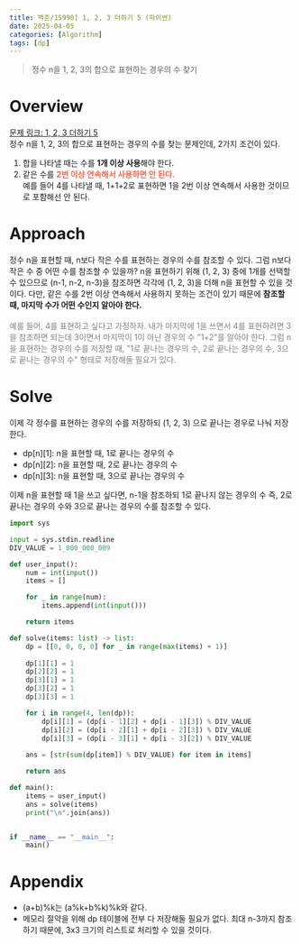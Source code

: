 ```yaml
---
title: 백준/15990] 1, 2, 3 더하기 5 (파이썬)
date: 2025-04-05
categories: [Algorithm]
tags: [dp]
---
```


> 정수 n을 1, 2, 3의 합으로 표현하는 경우의 수 찾기

# Overview

[문제 링크: 1, 2, 3 더하기 5](https://www.acmicpc.net/problem/15990)   
정수 n을 1, 2, 3의 합으로 표현하는 경우의 수를 찾는 문제인데, 2가지 조건이 있다.   
1) 합을 나타낼 때는 수를 **1개 이상 사용**해야 한다.   
2) 같은 수를 <span style="color: tomato">**2번 이상 연속해서 사용하면 안 된다.**</span>   
예를 들어 4를 나타낼 때, 1+1+2로 표현하면 1을 2번 이상 연속해서 사용한 것이므로 포함해선 안 된다.

# Approach

정수 n을 표현할 때, n보다 작은 수를 표현하는 경우의 수를 참조할 수 있다. 그럼 n보다 작은 수 중 어떤 수를 참조할 수 있을까? n을 표현하기 위해 (1, 2, 3) 중에 1개를 선택할 수 있으므로 (n-1, n-2, n-3)을 참조하면 각각에 (1, 2, 3)을 더해 n을 표현할 수 있을 것이다. 다만, 같은 수를 2번 이상 연속해서 사용하지 못하는 조건이 있기 때문에 **참조할 때, 마지막 수가 어떤 수인지 알아야 한다.**   
<br>
<span style="color: gray">
예를 들어, 4를 표현하고 싶다고 가정하자. 내가 마지막에 1을 쓰면서 4를 표현하려면 3을 참조하면 되는데 3이면서 마지막이 1이 아닌 경우의 수 "1+2"를 알아야 한다. 그럼 n을 표현하는 경우의 수를 저장할 때, "1로 끝나는 경우의 수, 2로 끝나는 경우의 수, 3으로 끝나는 경우의 수" 형태로 저장해둘 필요가 있다.   
</span>


# Solve

이제 각 정수를 표현하는 경우의 수를 저장하되 (1, 2, 3) 으로 끝나는 경우로 나눠 저장한다.   

- dp[n][1]: n을 표현할 때, 1로 끝나는 경우의 수
- dp[n][2]: n을 표현할 때, 2로 끝나는 경우의 수
- dp[n][3]: n을 표현할 때, 3으로 끝나는 경우의 수

이제 n을 표현할 때 1을 쓰고 싶다면, n-1을 참조하되 1로 끝나지 않는 경우의 수 즉, 2로 끝나는 경우의 수와 3으로 끝나는 경우의 수를 참조할 수 있다.


```python
import sys

input = sys.stdin.readline
DIV_VALUE = 1_000_000_009

def user_input():
    num = int(input())
    items = []

    for _ in range(num):
        items.append(int(input()))

    return items

def solve(items: list) -> list:
    dp = [[0, 0, 0, 0] for _ in range(max(items) + 1)]
    
    dp[1][1] = 1
    dp[2][2] = 1
    dp[3][1] = 1
    dp[3][2] = 1
    dp[3][3] = 1

    for i in range(4, len(dp)):
        dp[i][1] = (dp[i - 1][2] + dp[i - 1][3]) % DIV_VALUE
        dp[i][2] = (dp[i - 2][1] + dp[i - 2][3]) % DIV_VALUE
        dp[i][3] = (dp[i - 3][1] + dp[i - 3][2]) % DIV_VALUE
    
    ans = [str(sum(dp[item]) % DIV_VALUE) for item in items]

    return ans

def main():
    items = user_input()
    ans = solve(items)
    print("\n".join(ans))


if __name__ == "__main__":
    main()
```


# Appendix

- (a+b)%k는 (a%k+b%k)%k와 같다.
- 메모리 절약을 위해 dp 테이블에 전부 다 저장해둘 필요가 없다. 최대 n-3까지 참조하기 때문에, 3x3 크기의 리스트로 처리할 수 있을 것이다.